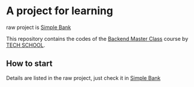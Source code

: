# A project for learning
raw project is [Simple Bank](https://github.com/techschool/simplebank/)

This repository contains the codes of the [Backend Master Class](https://bit.ly/backendmaster) course by [TECH SCHOOL](https://bit.ly/m/techschool).

## How to start
Details are listed in the raw project, just check it in [Simple Bank](https://github.com/techschool/simplebank/)